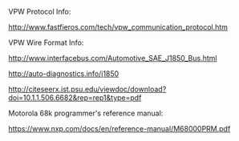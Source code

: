 VPW Protocol Info:

http://www.fastfieros.com/tech/vpw_communication_protocol.htm

VPW Wire Format Info:

http://www.interfacebus.com/Automotive_SAE_J1850_Bus.html

http://auto-diagnostics.info/j1850

http://citeseerx.ist.psu.edu/viewdoc/download?doi=10.1.1.506.6682&rep=rep1&type=pdf

Motorola 68k programmer's reference manual:

https://www.nxp.com/docs/en/reference-manual/M68000PRM.pdf
